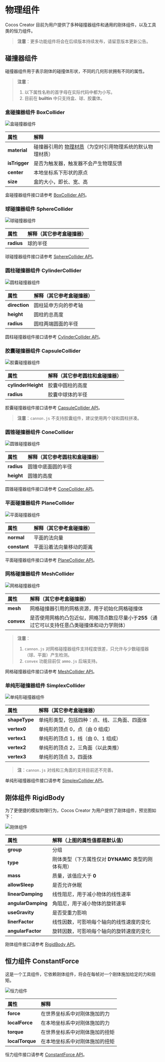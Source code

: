 # 物理组件

Cocos Creator 目前为用户提供了多种碰撞器组件和通用的刚体组件，以及工具类的恒力组件。

> **注意**：更多功能组件将会在后续版本持续发布，请留意版本更新公告。

## 碰撞器组件

碰撞器组件用于表示刚体的碰撞体形状，不同的几何形状拥有不同的属性。

> **注意**：
> 1. 以下属性名称的首字母在实际代码中都为小写。
> 2. 目前在 __builtin__ 中只支持盒、球、胶囊体。

### 盒碰撞器组件 BoxCollider

![盒碰撞器组件](img/collider-box.jpg)

属性 | 解释
:---|:---
**material** | 碰撞器引用的 [物理材质](physics-material.md)（为空时引用物理系统的默认物理材质）
**isTrigger** | 是否为触发器，触发器不会产生物理反馈
**center**  |  本地坐标系下形状的原点
**size**  |  盒的大小，即长、宽、高

盒碰撞器组件接口请参考 [BoxCollider API](__APIDOC__/zh/class/physics.BoxCollider)。

### 球碰撞器组件 SphereCollider

![球碰撞器组件](img/collider-sphere.jpg)

属性 | 解释（其它参考盒碰撞器）
:---|:---
**radius** | 球的半径

球碰撞器组件接口请参考 [SphereCollider API](__APIDOC__/zh/class/physics.SphereCollider)。

### 圆柱碰撞器组件 CylinderCollider

![圆柱碰撞器组件](img/collider-cylinder.jpg)

属性 | 解释（其它参考盒碰撞器）
:---|:---
**direction** | 圆柱延申方向的参考轴
**height** | 圆柱的总高度
**radius** | 圆柱两端圆面的半径

圆柱碰撞器组件接口请参考 [CylinderCollider API](__APIDOC__/zh/result?keyword=CylinderCollider)。

### 胶囊碰撞器组件 CapsuleCollider

![胶囊碰撞器组件](img/collider-capsule.jpg)

属性 | 解释（其它参考圆柱和盒碰撞器）
:---|:---
**cylinderHeight** | 胶囊中圆柱的高度
**radius** | 胶囊中球体的半径

胶囊碰撞器组件接口请参考 [CapsuleCollider API](__APIDOC__/zh/class/physics.CapsuleCollider)。

> **注意**：`cannon.js` 不支持胶囊组件，建议使用两个球和圆柱拼凑。

### 圆锥碰撞器组件 ConeCollider

![圆锥碰撞器组件](img/collider-cone.jpg)

属性 | 解释（其它参考圆柱和盒碰撞器）
:---|:---
**radius** | 圆锥中底面圆的半径
**height** | 圆锥的高度

圆锥碰撞器组件接口请参考 [ConeCollider API](__APIDOC__/zh/class/physics.ConeCollider)。

### 平面碰撞器组件 PlaneCollider

![平面碰撞器组件](img/collider-plane.jpg)

属性 | 解释（其它参考盒碰撞器）
:---|:---
**normal** | 平面的法向量
**constant** | 平面沿着法向量移动的距离

平面碰撞器组件接口请参考 [PlaneCollider API](__APIDOC__/zh/class/physics.PlaneCollider)。

### 网格碰撞器组件 MeshCollider

![网格碰撞器组件](img/collider-mesh.jpg)

属性 | 解释（其它参考盒碰撞器）
:---|:---
**mesh** | 网格碰撞器引用的网格资源，用于初始化网格碰撞体
**convex** | 是否使用网格的凸包近似，网格顶点数应尽量小于**255**（通过它可以支持任意凸类碰撞体和动力学刚体）

> **注意**：
> 1. `cannon.js` 对网格碰撞器组件支持程度很差，只允许与少数碰撞器（球、平面）产生检测。
> 2. `convex` 功能目前仅 `ammo.js` 后端支持。

网格碰撞器组件接口请参考 [MeshCollider API](__APIDOC__/zh/class/physics.MeshCollider)。

### 单纯形碰撞器组件 SimplexCollider

![单纯形碰撞器组件](img/collider-simplex.jpg)

属性 | 解释（其它参考盒碰撞器）
:---|:---
**shapeType** | 单纯形类型，包括四种：点、线、三角面、四面体
**vertex0** | 单纯形的顶点 0，点（由 0 组成）
**vertex1** | 单纯形的顶点 1，线（由 0、1 组成）
**vertex2** | 单纯形的顶点 2，三角面（以此类推）
**vertex3** | 单纯形的顶点 3，四面体

> **注**：`cannon.js` 对线和三角面的支持目前还不完善。

单纯形碰撞器组件接口请参考 [SimplexCollider API](__APIDOC__/zh/class/physics.SimplexCollider)。

## 刚体组件 RigidBody

为了更便捷的模拟物理行为，Cocos Creator 为用户提供了刚体组件，预览图如下：

![刚体组件](img/rigid-body.jpg)

属性 | 解释（上图的属性值都是默认值）
:---|:---
**group** |  分组
**type**  | 刚体类型（下方属性仅对 __DYNAMIC__ 类型的刚体有用）
**mass** |  质量，该值应大于 __0__
**allowSleep** | 是否允许休眠
**linearDamping** | 线性阻尼，用于减小物体的线性速率
**angularDamping** | 角阻尼，用于减小物体的旋转速率
**useGravity** | 是否受重力影响
**linerFactor** | 线性因数，可影响每个轴向的线性速度的变化
**angularFactor** | 旋转因数，可影响每个轴向的旋转速度的变化

刚体组件接口请参考 [RigidBody API](__APIDOC__/zh/class/physics.RigidBody)。

## 恒力组件 ConstantForce

这是一个工具组件，它依赖刚体组件，将会在每帧对一个刚体施加给定的力和扭矩。

![恒力组件](img/constant-force.jpg)

属性 | 解释
:---|:---
**force** |  在世界坐标系中对刚体施加的力
**localForce** |  在本地坐标系中对刚体施加的力
**torque** |  在世界坐标系中对刚体施加的扭矩
**localTorque** |   在本地坐标系中对刚体施加的扭矩

恒力组件接口请参考 [ConstantForce API](__APIDOC__/zh/class/physics.ConstantForce)。
